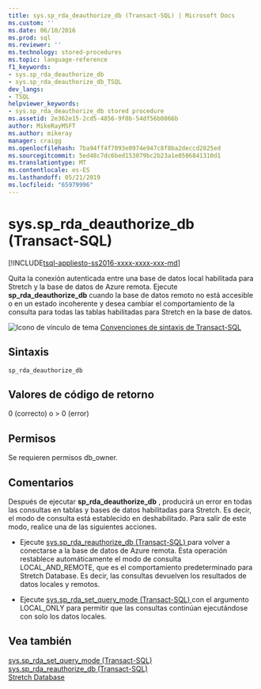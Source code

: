 ```yaml
---
title: sys.sp_rda_deauthorize_db (Transact-SQL) | Microsoft Docs
ms.custom: ''
ms.date: 06/10/2016
ms.prod: sql
ms.reviewer: ''
ms.technology: stored-procedures
ms.topic: language-reference
f1_keywords:
- sys.sp_rda_deauthorize_db
- sys.sp_rda_deauthorize_db_TSQL
dev_langs:
- TSQL
helpviewer_keywords:
- sys.sp_rda_deauthorize_db stored procedure
ms.assetid: 2e362e15-2cd5-4856-9f0b-54df56b0866b
author: MikeRayMSFT
ms.author: mikeray
manager: craigg
ms.openlocfilehash: 7ba94ff4f7093e0974e947c8f8ba2deccd2825ed
ms.sourcegitcommit: 5ed48c7dc6bed153079bc2b23a1e0506841310d1
ms.translationtype: MT
ms.contentlocale: es-ES
ms.lasthandoff: 05/21/2019
ms.locfileid: "65979996"
---
```

# <a name="syssprdadeauthorizedb-transact-sql"></a>sys.sp_rda_deauthorize_db (Transact-SQL)
[!INCLUDE[tsql-appliesto-ss2016-xxxx-xxxx-xxx-md](../../includes/tsql-appliesto-ss2016-xxxx-xxxx-xxx-md.md)]

  Quita la conexión autenticada entre una base de datos local habilitada para Stretch y la base de datos de Azure remota. Ejecute **sp_rda_deauthorize_db** cuando la base de datos remoto no está accesible o en un estado incoherente y desea cambiar el comportamiento de la consulta para todas las tablas habilitadas para Stretch en la base de datos.  
  
 ![Icono de vínculo de tema](../../database-engine/configure-windows/media/topic-link.gif "Icono de vínculo de tema") [Convenciones de sintaxis de Transact-SQL](../../t-sql/language-elements/transact-sql-syntax-conventions-transact-sql.md)  
  
## <a name="syntax"></a>Sintaxis  
  
```  
sp_rda_deauthorize_db   
```  
  
## <a name="return-code-values"></a>Valores de código de retorno  
 0 (correcto) o > 0 (error)  
  
## <a name="permissions"></a>Permisos  
 Se requieren permisos db_owner.  
  
## <a name="remarks"></a>Comentarios  
 Después de ejecutar **sp_rda_deauthorize_db** , producirá un error en todas las consultas en tablas y bases de datos habilitadas para Stretch. Es decir, el modo de consulta está establecido en deshabilitado. Para salir de este modo, realice una de las siguientes acciones.  
  
-   Ejecute [sys.sp_rda_reauthorize_db &#40;Transact-SQL&#41; ](../../relational-databases/system-stored-procedures/sys-sp-rda-reauthorize-db-transact-sql.md) para volver a conectarse a la base de datos de Azure remota. Esta operación restablece automáticamente el modo de consulta LOCAL_AND_REMOTE, que es el comportamiento predeterminado para Stretch Database. Es decir, las consultas devuelven los resultados de datos locales y remotos.  
  
-   Ejecute [sys.sp_rda_set_query_mode &#40;Transact-SQL&#41; ](../../relational-databases/system-stored-procedures/sys-sp-rda-set-query-mode-transact-sql.md) con el argumento LOCAL_ONLY para permitir que las consultas continúan ejecutándose con solo los datos locales.  
  
## <a name="see-also"></a>Vea también  
 [sys.sp_rda_set_query_mode &#40;Transact-SQL&#41;](../../relational-databases/system-stored-procedures/sys-sp-rda-set-query-mode-transact-sql.md)   
 [sys.sp_rda_reauthorize_db &#40;Transact-SQL&#41;](../../relational-databases/system-stored-procedures/sys-sp-rda-reauthorize-db-transact-sql.md)   
 [Stretch Database](../../sql-server/stretch-database/stretch-database.md)  
  
  
